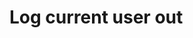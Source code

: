 # Log current user out

<api-endpoint openapi-path="../../openapi.yaml" endpoint="/user/logout" method="get"/>

